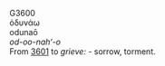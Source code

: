 <body>
  <p>G3600<br>  ὀδυνάω  <br> odunaō  <br><i>od-oo-nah‘-o </i><br>From <a href="g3601.htm">3601</a>  to <i>grieve:</i> - sorrow, torment.<br></p>
 </body>